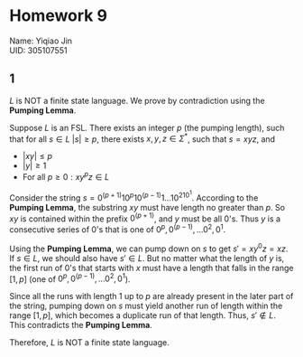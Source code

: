 # Homework 9

Name: Yiqiao Jin  
UID: 305107551

## 1 
$L$ is NOT a finite state language. We prove by contradiction using the **Pumping Lemma**.

Suppose $L$ is an FSL. There exists an integer $p$ (the pumping length), such that for all $s \in L$ $|s| \ge p$, there exists $x, y, z \in \Sigma^*$, such that $s=xyz$, and
- $|xy| \le p$
- $|y| \ge 1$
- For all $p \ge 0: xy^pz \in L$

Consider the string $s=0^{(p+1)}10^p10^{(p-1)}1...10^210^1$. According to the **Pumping Lemma**, the substring $xy$ must have length no greater than $p$. So $xy$ is contained within the prefix $0^{(p+1)}$, and $y$ must be all $0$'s. Thus $y$ is a consecutive series of $0$'s that is one of $0^p, 0^{(p-1)}, ... 0^2, 0^1$.

Using the **Pumping Lemma**, we can pump down on $s$ to get $s'=xy^0z=xz$. If $s \in L$, we should also have $s' \in L$. But no matter what the length of $y$ is, the first run of $0$'s that starts with $x$ must have a length that falls in the range $[1, p]$ (one of $0^p, 0^{(p-1)}, ... 0^2, 0^1$).

Since all the runs with length 1 up to $p$ are already present in the later part of the string, pumping down on $s$ must yield another run of length within the range $[1, p]$, which becomes a duplicate run of that length. Thus, $s' \notin L$. This contradicts the **Pumping Lemma**.

Therefore, $L$ is NOT a finite state language.